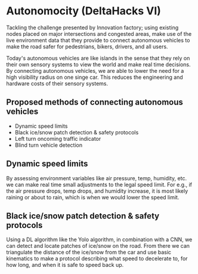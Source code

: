 # Autonomocity (DeltaHacks VI)
Tackling the challenge presented by Innovation factory; using existing nodes placed on major intersections and congested areas, make use of the live environment data that they provide to connect autonomous vehicles to make the road safer for pedestrians, bikers, drivers, and all users. 

Today's autonomous vehicles are like islands in the sense that they rely on their own sensory systems to view the world and make real time decisions. By connecting autonomous vehicles, we are able to lower the need for a high visibility radius on one singe car. This reduces the engineering and hardware costs of their sensory systems. 

## Proposed methods of connecting autonomous vehicles
- Dynamic speed limits
- Black ice/snow patch detection & safety protocols
- Left turn oncoming traffic indicator
- Blind turn vehicle detection

## Dynamic speed limits
By assessing environment variables like air pressure, temp, humidity, etc. we can make real time small adjustments to the legal speed limit. For e.g., if the air pressure drops, temp drops, and humidity increase, it is most likely raining or about to rain, which is when we would lower the speed limit. 

##  Black ice/snow patch detection & safety protocols
Using a DL algorithm like the Yolo algorithm, in combination with a CNN, we can detect and locate patches of ice/snow on the road. From there we can triangulate the distance of the ice/snow from the car and use basic kinematics to make a protocol describing what speed to decelerate to, for how long, and when it is safe to speed back up. 
